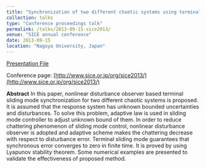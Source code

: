 ```yaml
---
title: "Synchronization of two different chaotic systems using terminal sliding mode with disturbance observer"
collection: talks
type: "Conference proceedings talk"
permalink: /talks/2013-09-15-sice2013/
venue: "SICE annual conference"
date: 2013-09-15
location: "Nagoya University, Japan"
---
```


[Presentation File](https://positiveban.github.io/files/SICE2013_Presentation2.pdf)

Conference page: [http://www.sice.or.jp/org/sice2013/](http://www.sice.or.jp/org/sice2013/)

__Abstract__
In this paper, nonlinear disturbance observer based terminal sliding mode synchronization for two different chaotic systems is proposed. It is assumed that the response system has unknown bounded uncertainties and disturbances. To solve this problem, adaptive law is used in sliding mode controller to adjust unknown bound of them. In order to reduce chattering phenomenon of sliding mode control, nonlinear disturbance observer is adopted and adaptive scheme makes the chattering decrease with respect to disturbance error. Terminal sliding mode guarantees that synchronous error converges to zero in finite time. It is proved by using Lyapunov stability theorem. Some numerical examples are presented to validate the effectiveness of proposed method.
